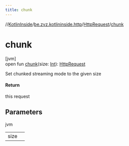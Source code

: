 ```yaml
---
title: chunk
---
```

//[KotlinInside](../../../index.html)/[be.zvz.kotlininside.http](../index.html)/[HttpRequest](index.html)/[chunk](chunk.html)



# chunk



[jvm]\
open fun [chunk](chunk.html)(size: [Int](https://kotlinlang.org/api/latest/jvm/stdlib/kotlin/-int/index.html)): [HttpRequest](index.html)



Set chunked streaming mode to the given size



#### Return



this request



## Parameters


jvm

| | |
|---|---|
| size |  |




